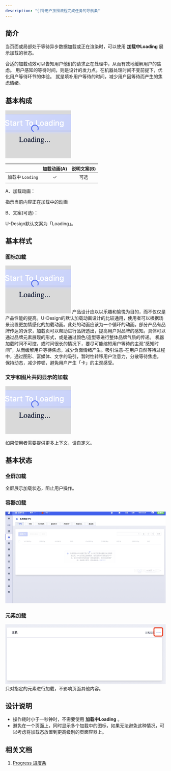 ```yaml
---
description: "引导用户按照流程完成任务的导航条"
---
```

<!--副标题具体写法见源代码模式-->

## 简介
当页面或局部处于等待异步数据加载或正在渲染时，可以使用 **加载中Loading** 展示加载的状态。

合适的加载动效可以告知用户他们的请求正在处理中，从而有效地缓解用户的焦虑。
用户感知的等待时间，则是设计的发力点。在机器处理时间不变前提下，优化用户等待环节的体验。
就是填补用户等待的时间，减少用户因等待而产生的焦虑情绪。


## 基本构成
![1](../../../images/Loading/1.png)

|                   | 加载动画(A) | 说明文案(B) |
| :--------------------- | :-----: | :-----: |
| 加载中 `Loading`       |    ✓    |   可选    |
|    |      |     |


A、加载动画：

指示当前内容正在加载中的动画


B、文案(可选)：

U-Design默认文案为「Loading」。


## 基本样式

### 图标加载
![1](../../../images/Loading/1.png)
产品设计应以以乐趣和愉悦为目的，而不仅仅是产品性能的提高。U-Design的默认加载动画设计的比较通用，使用者可以根据场景设置更加情感化的加载动画。此处的动画应该为一个循环的动画。部分产品有品牌传达的诉求，加载页可以帮助进行品牌透出，提高用户对品牌的感知。具体可以通过品牌元素展现的形式，或是通过颜色/造型等进行整体品牌气质的传递。
机器加载时间不可控，或时间很长的情况下，要尽可能缩短用户等待的主观“感知时间”，从而缓解用户等待焦虑，减少负面情绪产生。吸引注意-在用户自然等待过程中，通过图形、富媒体、文字的吸引，暂时性转移用户注意力，分散等待焦虑。
保持动态，减少停顿，避免用户产生「卡」的主观感受。

### 文字和图片共同显示的加载
![1](../../../images/Loading/1.png)

如果使用者需要提供更多上下文，请自定义。

## 基本状态
### 全屏加载

全屏展示加载状态，阻止用户操作。

### 容器加载
![1](../../../images/Loading/9.png)

### 元素加载
![1](../../../images/Loading/8.png)
只对指定的元素进行加载，不影响页面其他内容。

## 设计说明
- 操作耗时小于一秒钟时，不需要使用 **加载中Loading** 。
- 避免在一个页面上，同时显示多个加载中的图标，如果无法避免这种情况，可以考虑将加载态放置到更高级别的页面容器上。



## 相关文档

1. [Progress 进度条](https://www.ucloud.cn)
